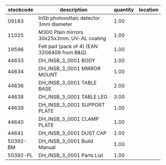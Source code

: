 |stockcode|description|quantity|location|
|---------|-----------|--------|--------|
|09183|InSb photovoltaic detector 3mm diameter|1.00||
|11025|M300 Plain mirrors 30x25x3mm.  UV-AL coating|1.00||
|19596|Felt pad (pack of 4) (EAN 3206409 from B&Q)|1.00||
|44633|DH_INSB_3_0001 BODY|1.00||
|44634|DH_INSB_3_0001 MIRROR MOUNT|1.00||
|44636|DH_INSB_3_0001 TABLE BASE|2.00||
|44638|DH_INSB_3_0001 TABLE LEG|3.00||
|44639|DH_INSB_3_0001 SUPPORT PLATE|1.00||
|44640|DH_INSB_3_0001 CLAMP PLATE|1.00||
|44641|DH_INSB_3_0001 DUST CAP|1.00||
|50392-BM|DH_INSB_3_0001 Build Manual|1.00||
|50392-PL|DH_INSB_3_0001 Parts List|1.00||
